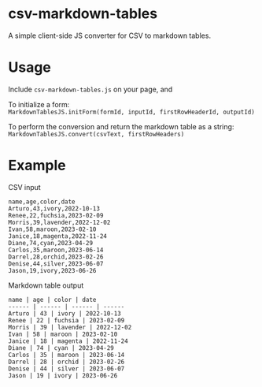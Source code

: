 # csv-markdown-tables
A simple client-side JS converter for CSV to markdown tables.

# Usage
Include `csv-markdown-tables.js` on your page, and 

To initialize a form:  
`MarkdownTablesJS.initForm(formId, inputId, firstRowHeaderId, outputId)`

To perform the conversion and return the markdown table as a string:  
`MarkdownTablesJS.convert(csvText, firstRowHeaders)`

# Example

CSV input
```
name,age,color,date
Arturo,43,ivory,2022-10-13
Renee,22,fuchsia,2023-02-09
Morris,39,lavender,2022-12-02
Ivan,58,maroon,2023-02-10
Janice,18,magenta,2022-11-24
Diane,74,cyan,2023-04-29
Carlos,35,maroon,2023-06-14
Darrel,28,orchid,2023-02-26
Denise,44,silver,2023-06-07
Jason,19,ivory,2023-06-26
```

Markdown table output
```
name | age | color | date
------ | ------ | ------ | ------
Arturo | 43 | ivory | 2022-10-13
Renee | 22 | fuchsia | 2023-02-09
Morris | 39 | lavender | 2022-12-02
Ivan | 58 | maroon | 2023-02-10
Janice | 18 | magenta | 2022-11-24
Diane | 74 | cyan | 2023-04-29
Carlos | 35 | maroon | 2023-06-14
Darrel | 28 | orchid | 2023-02-26
Denise | 44 | silver | 2023-06-07
Jason | 19 | ivory | 2023-06-26
```

&nbsp;
